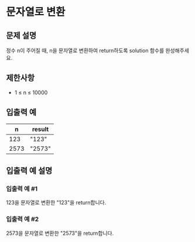 # 문자열로 변환


## 문제 설명
정수 n이 주어질 때, n을 문자열로 변환하여 return하도록 solution 함수를 완성해주세요.

## 제한사항
- 1 ≤ n ≤ 10000

## 입출력 예
|n|result|
|-|-|
|123|"123"|
|2573|"2573"|

## 입출력 예 설명

### 입출력 예 #1
123을 문자열로 변환한 "123"을 return합니다.

### 입출력 예 #2
2573을 문자열로 변환한 "2573"을 return합니다.